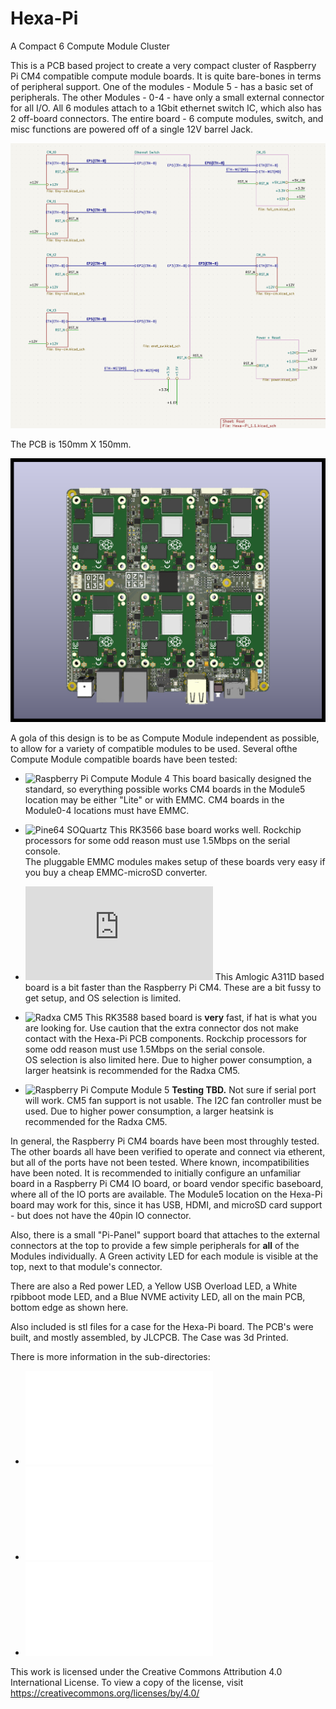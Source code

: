 # Hexa-Pi
A Compact 6 Compute Module Cluster

This is a PCB based project to create a very compact cluster of
Raspberry Pi CM4 compatible compute module boards.  It is quite bare-bones
in terms of peripheral support.  One of the modules - Module 5 - has a basic set of peripherals.
The other Modules - 0-4 - have only a small external connector for all I/O.
All 6 modules attach to a 1Gbit ethernet switch IC, which also has 2 off-board connectors.
The entire board - 6 compute modules, switch, and misc functions are powered off of
a single 12V barrel Jack. 

![A simple overview](Hexa-Pi_PCB/doc/Hexa-Pi_Summary.png)


The PCB is 150mm X 150mm.  

![A View of the Hexa-Pi Board with 6 Pi CM4's installed](Hexa-Pi_PCB/doc/Hexa-Pi_1.1_TOP-ALL.png)

A gola of this design is to be as Compute Module independent as possible, to allow
for a variety of compatible modules to be used.  Several ofthe Compute Module compatible
boards have been tested:

- ![Raspberry Pi Compute Module 4](https://www.raspberrypi.com/products/compute-module-4)
  This board basically designed the standard, so everything possible works
  CM4 boards in the Module5 location may be either "Lite" or with EMMC.
  CM4 boards in the Module0-4 locations must have EMMC.
  
- ![Pine64 SOQuartz](https://pine64.org/documentation/SOQuartz)
  This RK3566 base board works well. 
  Rockchip processors for some odd reason must use 1.5Mbps on the serial console.  
  The pluggable EMMC modules makes setup of these boards very easy if you buy a cheap EMMC-microSD converter.

- ![Banana Pi CM4](https://www.banana-pi.org/en/core-board-and-kit/129.html)
  This Amlogic A311D based board is a bit faster than the Raspberry Pi CM4.
  These are a bit fussy to get setup, and OS selection is limited.

- ![Radxa CM5](https://radxa.com/products/cm/cm5)
  This RK3588 based board is **very** fast, if hat is what you are looking for.
  Use caution that the extra connector dos not make contact with the Hexa-Pi PCB components.
  Rockchip processors for some odd reason must use 1.5Mbps on the serial console.  
  OS selection is also limited here.
  Due to higher power consumption, a larger heatsink is recommended for the Radxa CM5.

- ![Raspberry Pi Compute Module 5](https://www.raspberrypi.com/products/compute-module-4)
  **Testing TBD.**
  Not sure if serial port will work.
  CM5 fan support is not usable. The I2C fan controller must be used.
  Due to higher power consumption, a larger heatsink is recommended for the Radxa CM5.

In general, the Raspberry Pi CM4 boards have been most throughly tested.  
The other boards all have been verified to operate and connect via etherent, but all of the ports have not been tested.
Where known, incompatibilities have been noted.
It is recommended to initially configure an unfamiliar board in a Raspberry Pi CM4 IO board,
or board vendor specific baseboard, where all of the IO ports are available.
The Module5 location on the Hexa-Pi board may work for this, since it has USB, HDMI, and microSD
card support - but does not have the 40pin IO connector.

Also, there is a small "Pi-Panel" support board that attaches to the external connectors 
at the top to provide a few simple peripherals for **all** of the Modules individually. 
A Green activity LED for each module is visible at the top, next to that module's connector.

There are also a Red power LED, a Yellow USB Overload LED, a White rpibboot mode LED, and a Blue NVME activity LED,
all on the main PCB, bottom edge as shown here.

Also included is stl files for a case for the Hexa-Pi board.
The PCB's were built, and mostly assembled, by JLCPCB.
The Case was 3d Printed. 

There is more information in the sub-directories:

- ![Main Hexa-Pi PCB](Hexa-Pi_PCB/README.md)
- ![Case for Hexa-Pi](Hexa-Pi_Case/README.md)
- ![Pi-Panel PCB](Pi-Panel_PCB/README.md)

This work is licensed under the Creative Commons Attribution 4.0 International License. To view a copy of the license, visit https://creativecommons.org/licenses/by/4.0/
